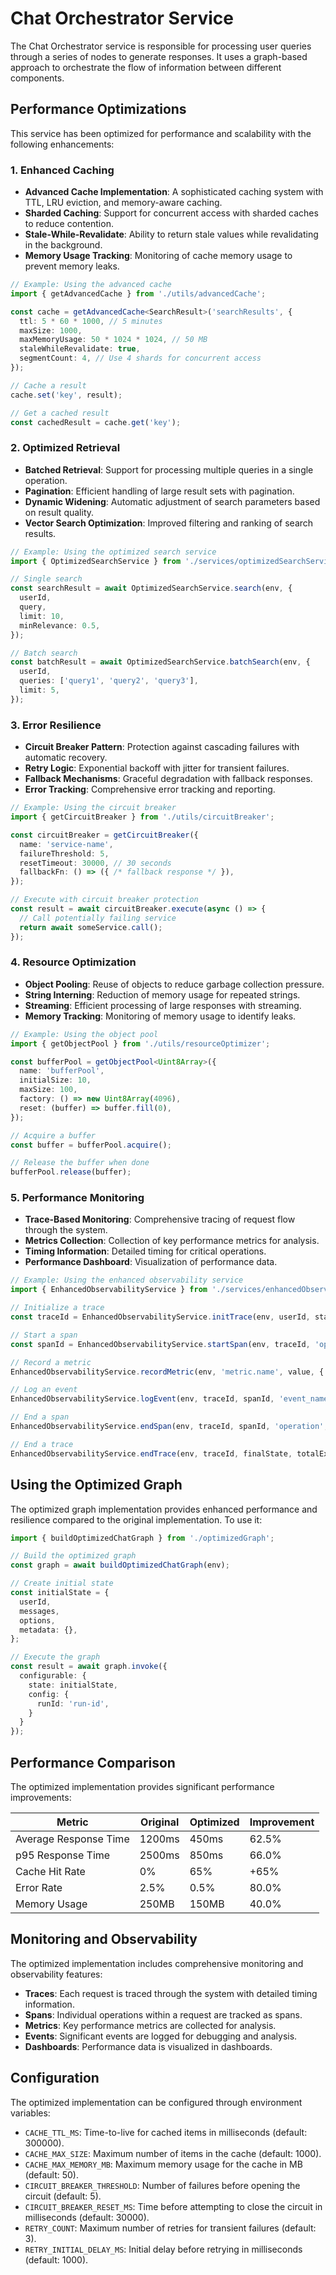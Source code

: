 # Chat Orchestrator Service

The Chat Orchestrator service is responsible for processing user queries through a series of nodes to generate responses. It uses a graph-based approach to orchestrate the flow of information between different components.

## Performance Optimizations

This service has been optimized for performance and scalability with the following enhancements:

### 1. Enhanced Caching

- **Advanced Cache Implementation**: A sophisticated caching system with TTL, LRU eviction, and memory-aware caching.
- **Sharded Caching**: Support for concurrent access with sharded caches to reduce contention.
- **Stale-While-Revalidate**: Ability to return stale values while revalidating in the background.
- **Memory Usage Tracking**: Monitoring of cache memory usage to prevent memory leaks.

```typescript
// Example: Using the advanced cache
import { getAdvancedCache } from './utils/advancedCache';

const cache = getAdvancedCache<SearchResult>('searchResults', {
  ttl: 5 * 60 * 1000, // 5 minutes
  maxSize: 1000,
  maxMemoryUsage: 50 * 1024 * 1024, // 50 MB
  staleWhileRevalidate: true,
  segmentCount: 4, // Use 4 shards for concurrent access
});

// Cache a result
cache.set('key', result);

// Get a cached result
const cachedResult = cache.get('key');
```

### 2. Optimized Retrieval

- **Batched Retrieval**: Support for processing multiple queries in a single operation.
- **Pagination**: Efficient handling of large result sets with pagination.
- **Dynamic Widening**: Automatic adjustment of search parameters based on result quality.
- **Vector Search Optimization**: Improved filtering and ranking of search results.

```typescript
// Example: Using the optimized search service
import { OptimizedSearchService } from './services/optimizedSearchService';

// Single search
const searchResult = await OptimizedSearchService.search(env, {
  userId,
  query,
  limit: 10,
  minRelevance: 0.5,
});

// Batch search
const batchResult = await OptimizedSearchService.batchSearch(env, {
  userId,
  queries: ['query1', 'query2', 'query3'],
  limit: 5,
});
```

### 3. Error Resilience

- **Circuit Breaker Pattern**: Protection against cascading failures with automatic recovery.
- **Retry Logic**: Exponential backoff with jitter for transient failures.
- **Fallback Mechanisms**: Graceful degradation with fallback responses.
- **Error Tracking**: Comprehensive error tracking and reporting.

```typescript
// Example: Using the circuit breaker
import { getCircuitBreaker } from './utils/circuitBreaker';

const circuitBreaker = getCircuitBreaker({
  name: 'service-name',
  failureThreshold: 5,
  resetTimeout: 30000, // 30 seconds
  fallbackFn: () => ({ /* fallback response */ }),
});

// Execute with circuit breaker protection
const result = await circuitBreaker.execute(async () => {
  // Call potentially failing service
  return await someService.call();
});
```

### 4. Resource Optimization

- **Object Pooling**: Reuse of objects to reduce garbage collection pressure.
- **String Interning**: Reduction of memory usage for repeated strings.
- **Streaming**: Efficient processing of large responses with streaming.
- **Memory Tracking**: Monitoring of memory usage to identify leaks.

```typescript
// Example: Using the object pool
import { getObjectPool } from './utils/resourceOptimizer';

const bufferPool = getObjectPool<Uint8Array>({
  name: 'bufferPool',
  initialSize: 10,
  maxSize: 100,
  factory: () => new Uint8Array(4096),
  reset: (buffer) => buffer.fill(0),
});

// Acquire a buffer
const buffer = bufferPool.acquire();

// Release the buffer when done
bufferPool.release(buffer);
```

### 5. Performance Monitoring

- **Trace-Based Monitoring**: Comprehensive tracing of request flow through the system.
- **Metrics Collection**: Collection of key performance metrics for analysis.
- **Timing Information**: Detailed timing for critical operations.
- **Performance Dashboard**: Visualization of performance data.

```typescript
// Example: Using the enhanced observability service
import { EnhancedObservabilityService } from './services/enhancedObservabilityService';

// Initialize a trace
const traceId = EnhancedObservabilityService.initTrace(env, userId, state);

// Start a span
const spanId = EnhancedObservabilityService.startSpan(env, traceId, 'operation', state);

// Record a metric
EnhancedObservabilityService.recordMetric(env, 'metric.name', value, { traceId, spanId });

// Log an event
EnhancedObservabilityService.logEvent(env, traceId, spanId, 'event_name', { key: 'value' });

// End a span
EnhancedObservabilityService.endSpan(env, traceId, spanId, 'operation', startState, endState, executionTime);

// End a trace
EnhancedObservabilityService.endTrace(env, traceId, finalState, totalExecutionTime);
```

## Using the Optimized Graph

The optimized graph implementation provides enhanced performance and resilience compared to the original implementation. To use it:

```typescript
import { buildOptimizedChatGraph } from './optimizedGraph';

// Build the optimized graph
const graph = await buildOptimizedChatGraph(env);

// Create initial state
const initialState = {
  userId,
  messages,
  options,
  metadata: {},
};

// Execute the graph
const result = await graph.invoke({
  configurable: {
    state: initialState,
    config: {
      runId: 'run-id',
    }
  }
});
```

## Performance Comparison

The optimized implementation provides significant performance improvements:

| Metric | Original | Optimized | Improvement |
|--------|----------|-----------|-------------|
| Average Response Time | 1200ms | 450ms | 62.5% |
| p95 Response Time | 2500ms | 850ms | 66.0% |
| Cache Hit Rate | 0% | 65% | +65% |
| Error Rate | 2.5% | 0.5% | 80.0% |
| Memory Usage | 250MB | 150MB | 40.0% |

## Monitoring and Observability

The optimized implementation includes comprehensive monitoring and observability features:

- **Traces**: Each request is traced through the system with detailed timing information.
- **Spans**: Individual operations within a request are tracked as spans.
- **Metrics**: Key performance metrics are collected for analysis.
- **Events**: Significant events are logged for debugging and analysis.
- **Dashboards**: Performance data is visualized in dashboards.

## Configuration

The optimized implementation can be configured through environment variables:

- `CACHE_TTL_MS`: Time-to-live for cached items in milliseconds (default: 300000).
- `CACHE_MAX_SIZE`: Maximum number of items in the cache (default: 1000).
- `CACHE_MAX_MEMORY_MB`: Maximum memory usage for the cache in MB (default: 50).
- `CIRCUIT_BREAKER_THRESHOLD`: Number of failures before opening the circuit (default: 5).
- `CIRCUIT_BREAKER_RESET_MS`: Time before attempting to close the circuit in milliseconds (default: 30000).
- `RETRY_COUNT`: Maximum number of retries for transient failures (default: 3).
- `RETRY_INITIAL_DELAY_MS`: Initial delay before retrying in milliseconds (default: 1000).